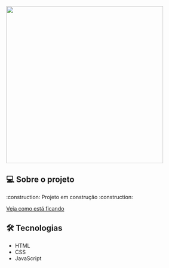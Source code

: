 <img src="./img/github-title" width="420px">

<h2 class="sobre">💻 Sobre o projeto</h2>
:construction:  Projeto em construção  :construction:

[Veja como está ficando](https://deboradeotti.github.io/snake-game/)

<h2 class="tecnologias">🛠️ Tecnologias</h2>

- HTML
- CSS
- JavaScript